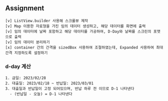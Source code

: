 ## Assignment
    [v] ListView.builder 사용해 스크롤뷰 제작
    [v] Map 이용한 자료형을 가진 임의 데이터 생성하고, 해당 데이터를 화면에 출력 
    [v] 임의 데이터에 날짜 포함하고 해당 데이터를 가공하여, D-Day와 날짜를 스크린의 포맷으로 출력
    [v] 임의 데이터 분리하기
    [x] container 간의 간격을 sizedBox 사용하여 조절하였는데, Expanded 사용하여 최대 간격 지정하도록 설정하기
    
### d-day 계산
    1. 금일: 2023/02/28
    2. 대출일: 2023/02/18 ~ 반납일: 2023/03/01 
    3. 대출일과 반납일이 고정 되어있으며, 반납 하루 전 이므로 D-1 나타낸다
      - (반납일 - 오늘) = D-1 나타낸다
      

